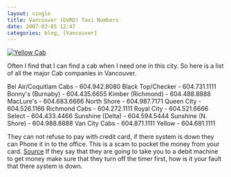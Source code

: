 ```yaml
---
layout: single
title: Vancouver (GVRD) Taxi Numbers 
date: 2007-03-05 12:47
categories: blog, [Vancouver]
---
```

<a href="/public/uploads/2007/03/lego-yellow-cab-taxi-0.jpg" title="Yellow Cab"><img src="/public/uploads/2007/03/lego-yellow-cab-taxi-0.thumbnail.jpg" alt="Yellow Cab" /></a>

Often I find that I can find a cab when I need one in this city.  So here is a list of all the major Cab companies in Vancouver.

Bel Air/Coquitlam Cabs - 604.942.8080
Black Top/Checker - 604.731.1111
Bonny's (Burnaby) - 604.435.6655
Kimber (Richmond) - 604.488.8888
MacLure's - 604.683.6666
North Shore - 604.987.7171
Queen City - 604.526.1166
Richmond Cabs - 604.272.1111
Royal City - 604.521.6666
Select - 604.433.4466
Sunshine (Delta) - 604.594.5444
Sunshine (N. Shore) - 604.988.8888
Van City Cabs - 604.871.1111
Yellow - 604.681.1111

They can not refuse to pay with credit card, if there system is down they can Phone it in to the office. This is a scam to pocket the money from your card. <a href="http://community.livejournal.com/vancouver/2989104.html">Source</a>
If they say that they are going to take you to a debit machine to get money make sure that they turn off the timer first, how is it your fault that there system is down.
